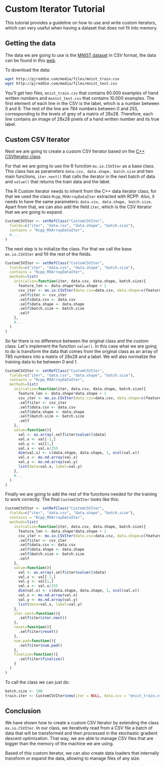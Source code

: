 <!--- Licensed to the Apache Software Foundation (ASF) under one -->
<!--- or more contributor license agreements.  See the NOTICE file -->
<!--- distributed with this work for additional information -->
<!--- regarding copyright ownership.  The ASF licenses this file -->
<!--- to you under the Apache License, Version 2.0 (the -->
<!--- "License"); you may not use this file except in compliance -->
<!--- with the License.  You may obtain a copy of the License at -->

<!---   http://www.apache.org/licenses/LICENSE-2.0 -->

<!--- Unless required by applicable law or agreed to in writing, -->
<!--- software distributed under the License is distributed on an -->
<!--- "AS IS" BASIS, WITHOUT WARRANTIES OR CONDITIONS OF ANY -->
<!--- KIND, either express or implied.  See the License for the -->
<!--- specific language governing permissions and limitations -->
<!--- under the License. -->


Custom Iterator Tutorial
========================

This tutorial provides a guideline on how to use and write custom iterators, which can very useful when having a dataset that does not fit into memory.

Getting the data
----------
The data we are going to use is the [MNIST dataset](https://yann.lecun.com/exdb/mnist/) in CSV format, the data can be found in this [web](https://pjreddie.com/projects/mnist-in-csv/).

To download the data:

```bash
wget http://pjreddie.com/media/files/mnist_train.csv
wget http://pjreddie.com/media/files/mnist_test.csv
```

You'll get two files, `mnist_train.csv` that contains 60.000 examples of hand written numbers and `mxnist_test.csv` that contains 10.000 examples. The first element of each line in the CSV is the label, which is a number between 0 and 9. The rest of the line are 784 numbers between 0 and 255, corresponding to the levels of grey of a matrix of 28x28. Therefore, each line contains an image of 28x28 pixels of a hand written number and its true label.

Custom CSV Iterator
----------
Next we are going to create a custom CSV Iterator based on the [C++ CSVIterator class](https://github.com/dmlc/mxnet/blob/master/src/io/iter_csv.cc).

For that we are going to use the R function `mx.io.CSVIter` as a base class. This class has as parameters `data.csv, data.shape, batch.size` and two main functions, `iter.next()` that calls the iterator in the next batch of data and `value()` that returns the train data and the label.

The R Custom Iterator needs to inherit from the C++ data iterator class, for that we used the class `Rcpp_MXArrayDataIter` extracted with RCPP. Also, it needs to have the same parameters: `data.csv, data.shape, batch.size`. Apart from that, we can also add the field `iter`, which is the CSV Iterator that we are going to expand.

```r
CustomCSVIter <- setRefClass("CustomCSVIter",
  fields=c("iter", "data.csv", "data.shape", "batch.size"),
  contains = "Rcpp_MXArrayDataIter",
  #...
)
```

The next step is to initialize the class. For that we call the base `mx.io.CSVIter` and fill the rest of the fields.

```r
CustomCSVIter <- setRefClass("CustomCSVIter",
  fields=c("iter", "data.csv", "data.shape", "batch.size"),
  contains = "Rcpp_MXArrayDataIter",
  methods=list(
    initialize=function(iter, data.csv, data.shape, batch.size){
      feature_len <- data.shape*data.shape + 1
      csv_iter <- mx.io.CSVIter(data.csv=data.csv, data.shape=c(feature_len), batch.size=batch.size)
      .self$iter <- csv_iter
      .self$data.csv <- data.csv
      .self$data.shape <- data.shape
      .self$batch.size <- batch.size
      .self
    },
    #...
  )
)
```

So far there is no difference between the original class and the custom class. Let's implement the function `value()`. In this case what we are going to do is transform the data that comes from the original class as an array of 785 numbers into a matrix of 28x28 and a label. We will also normalize the training data to be between 0 and 1.

```r
CustomCSVIter <- setRefClass("CustomCSVIter",
  fields=c("iter", "data.csv", "data.shape", "batch.size"),
  contains = "Rcpp_MXArrayDataIter",
  methods=list(
    initialize=function(iter, data.csv, data.shape, batch.size){
      feature_len <- data.shape*data.shape + 1
      csv_iter <- mx.io.CSVIter(data.csv=data.csv, data.shape=c(feature_len), batch.size=batch.size)
      .self$iter <- csv_iter
      .self$data.csv <- data.csv
      .self$data.shape <- data.shape
      .self$batch.size <- batch.size
      .self
    },
    value=function(){
      val <- as.array(.self$iter$value()$data)
      val.x <- val[-1,]
      val.y <- val[1,]
      val.x <- val.x/255
      dim(val.x) <- c(data.shape, data.shape, 1, ncol(val.x))
      val.x <- mx.nd.array(val.x)
      val.y <- mx.nd.array(val.y)
      list(data=val.x, label=val.y)
    },
    #...
  )
)
```
Finally we are going to add the rest of the functions needed for the training to work correctly. The final `CustomCSVIter` looks like this:

```r
CustomCSVIter <- setRefClass("CustomCSVIter",
  fields=c("iter", "data.csv", "data.shape", "batch.size"),
  contains = "Rcpp_MXArrayDataIter",
  methods=list(
    initialize=function(iter, data.csv, data.shape, batch.size){
      feature_len <- data.shape*data.shape + 1
      csv_iter <- mx.io.CSVIter(data.csv=data.csv, data.shape=c(feature_len), batch.size=batch.size)
      .self$iter <- csv_iter
      .self$data.csv <- data.csv
      .self$data.shape <- data.shape
      .self$batch.size <- batch.size
      .self
    },
    value=function(){
      val <- as.array(.self$iter$value()$data)
      val.x <- val[-1,]
      val.y <- val[1,]
      val.x <- val.x/255
      dim(val.x) <- c(data.shape, data.shape, 1, ncol(val.x))
      val.x <- mx.nd.array(val.x)
      val.y <- mx.nd.array(val.y)
      list(data=val.x, label=val.y)
    },
    iter.next=function(){
      .self$iter$iter.next()
    },
    reset=function(){
      .self$iter$reset()
    },
    num.pad=function(){
      .self$iter$num.pad()
    },
    finalize=function(){
      .self$iter$finalize()
    }
  )
)
```

To call the class we can just do:

```r
batch.size <- 100
train.iter <- CustomCSVIter$new(iter = NULL, data.csv = "mnist_train.csv", data.shape = 28, batch.size = batch.size)
```


Conclusion
----------

We have shown how to create a custom CSV Iterator by extending the class `mx.io.CSVIter`. In our class, we iteratively read from a CSV file a batch of data that will be transformed and then processed in the stochastic gradient descent optimization. That way, we are able to manage CSV files that are bigger than the memory of the machine we are using.

Based of this custom iterator, we can also create data loaders that internally transform or expand the data, allowing to manage files of any size.
